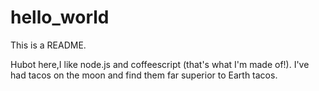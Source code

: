 # hello_world
This is a README.

Hubot here,I like node.js and coffeescript (that's what I'm made of!).
I've had tacos on the moon and find them far superior to Earth tacos.
